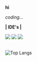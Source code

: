 **hi**

*coding...*
  
**| IDE's |**
<div>
<img src="https://img.shields.io/badge/CLion-black?style=for-the-badge&logo=clion&logoColor=white">
  <img src="https://img.shields.io/badge/pycharm-143?style=for-the-badge&logo=pycharm&logoColor=black&color=black&labelColor=green">
    <img src="https://img.shields.io/badge/webstorm-143?style=for-the-badge&logo=webstorm&logoColor=white&color=black">
</div><br>


![Top Langs](https://github-readme-stats.vercel.app/api/top-langs/?username=luisbenicio1&theme=tokyonight)
